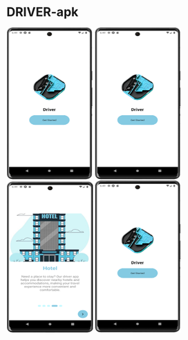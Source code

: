 ﻿# DRIVER-apk
<p float="left">
  <img src="./screenshots/onboarding/logo.png" width="200" height="350" />
  <img src="./screenshots/onboarding/logo.png" width="200" height="350" />
  <img src="./screenshots/onboarding/hotel.png" width="200" height="350">
  <img src="./screenshots/onboarding/logo.png" width="200" height="350" />
</p>
